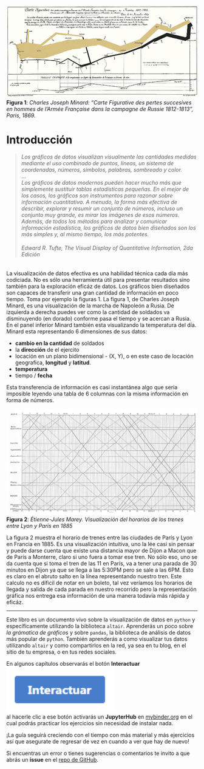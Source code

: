 ![Marcha de Napoleón](images/napoleon.gif)
<br>**Figura 1**: _Charles Joseph Minard: “Carte Figurative des pertes succesives en hommes de l’Armée Française dans la campagne de Russie 1812-1813”, Paris, 1869._
# Introducción

>_Los gráficos de datos visualizan visualmente las cantidades medidas mediante el uso combinado de puntos, líneas, un sistema de coordenadas, números, símbolos, palabras, sombreado y color._<br>...<br>
_Los gráficos de datos modernos pueden hacer mucho más que simplemente sustituir tablas estadísticas pequeñas. En el mejor de los casos, los gráficos son instrumentos para razonar sobre información cuantitativa. A menudo, la forma más efectiva de describir, explorar y resumir un conjunto de números, incluso un conjunto muy grande, es mirar las imágenes de esos números. Además, de todos los métodos para analizar y comunicar información estadística, los gráficos de datos bien diseñados son los más simples y, al mismo tiempo, los más potentes._ <br>
> ###### Edward R. Tufte, *The Visual Display of Quantitative Information*, 2da Edición


La visualización de datos efectiva es una habilidad técnica cada día más codiciada. No es sólo una herramienta útil para presentar resultados sino también para la exploración eficáz de datos. 
Los gráficos bien diseñados son capaces de transferir una gran cantidad de información en poco tiempo. Toma por ejemplo la figuras 1. La figura 1, de Charles Joseph Minard, es una visualización de la marcha de Napoleón a Rusia. De izquierda a derecha puedes ver como la cantidad de soldados va disminuyendo (en dorado) conforme pasa el tiempo y se acercan a Rusia. En el panel inferior Minard también esta visualizando la temperatura del día. Minard esta representando 6 dimensiones de sus datos:
* **cambio en la cantidad** de soldados
* la **dirección** de el ejercito
* locación en un plano bidimensional - (X, Y), o en este caso de locación geografica, **longitud** y **latitud**.
* **temperatura**
* tiempo / **fecha**

Esta transferencia de información es casi instantánea algo que sería imposible leyendo una tabla de 6 columnas con la misma información en forma de números.

![paris](images/paris.jpeg)
<br>**Figura 2**: _Étienne-Jules Marey. Visualización del horarios de los trenes entre Lyon y París en 1885_

La figura 2 muestra el horario de trenes entre las ciudades de París y Lyon en Francia en 1885. Es una visualización intuitiva, uno la lée casi sin pensar y puede darse cuenta que existe una distancia mayor de Dijon a Macon que de París a Monterre, claro si uno fuera a tomar ese tren. No sólo eso, uno se da cuenta que si toma el tren de las 11 en París, va a tener una parada de 30 minutos en Dijon ya que se llega a las 5:30PM pero se sale a las 6PM. Esto es claro en el abruto salto en la línea representando nuestro tren. Este calculo no es díficil de notar en un boleto, tal vez veríamos los horarios de llegada y salida de cada parada en nuestro recorrido pero la representación gráfica nos entrega esa información de una manera todavía más rápida y eficáz.

*** 

Este libro es un documento vivo sobre la visualización de datos en `python` y específicamente utilizando la biblioteca `altair`. Aprenderás un poco sobre _la grámatica de gráficos_ y sobre `pandas`, la biblioteca de análisis de datos más popular de `python`. También aprenderás a como visualizar tus datos utilizando `altair` y como compartirlos en la red, ya sea en tu blog, en el sitio de tu empresa, o en tus redes sociales. 

En algunos capítulos observarás el botón __Interactuar__<br>
<img src="images/interactuar.png" alt="Interactuar" height="120">
<br> al hacerle clic a ese botón activarás un __JupyterHub__ en [mybinder.org](https://mybinder.org) en el cual podrás practicar los ejercicios sin necesidad de instalar nada. 

¡La guía seguirá creciendo con el tiempo con más material y más ejercicios así que asegurate de regresar de vez en cuando a ver que hay de nuevo!

Si encuentras un error o tienes sugerencias o comentarios te invito a que abrás un __issue__ en el [repo de GitHub](https://github.com/cimarron-io/guia-altair/issues).
